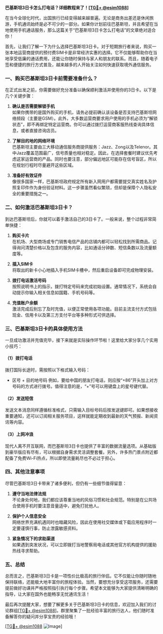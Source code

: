 **巴基斯坦3日卡怎么打电话？详细教程来了！[[TG💪+ @esim1088](https://t.me/s/esim1088)]**

在当今全球化时代，出国旅行已经变得越来越普遍。无论是商务出差还是休闲旅游，手机通讯始终是必不可少的一部分。如果你计划前往巴基斯坦，并且希望在当地使用手机通话服务，那么这篇关于“巴基斯坦3日卡怎么打电话”的文章绝对适合你！

首先，让我们了解一下为什么选择巴基斯坦3日卡。对于短期旅行者来说，购买一张本地运营商提供的预付费SIM卡是非常经济实惠的选择。它不仅能够帮助你在当地享受低廉的通话费用，还能让你随时保持与家人和朋友的联系。而且，随着电子签和便捷的旅行方式普及，越来越多的人开始关注如何快速获取境外通信服务。

### 一、购买巴基斯坦3日卡前需要准备什么？

在正式出发之前，你需要做好充分准备以确保顺利激活并使用你的3日卡。以下是几个关键步骤：

1. **确认是否需要解锁手机**  
   如果你携带的是国外购买的手机，请务必提前确认该设备是否支持巴基斯坦网络频段（主要是GSM）。此外，大多数运营商要求用户使用的手机必须为“解锁状态”，即不再绑定特定运营商。你可以通过拨打运营商客服热线查询具体信息，或者直接咨询店员。

2. **了解目的地的网络环境**  
   巴基斯坦主要由三大移动通信服务商提供服务：Jazz、Zong以及Telenor。其中Jazz覆盖范围最广，信号质量也相对稳定。因此，在选择套餐时建议优先考虑这家运营商的产品。同时也要注意，部分偏远地区可能存在信号盲区，所以在规划行程时尽量避开这些区域。

3. **准备好有效证件**  
   像很多国家一样，巴基斯坦政府规定所有新入网用户都需要提交真实姓名及护照复印件作为身份验证材料。这一步骤虽然看似繁琐，但却是保障个人隐私安全的重要措施之一。

### 二、如何激活巴基斯坦3日卡？

到达巴基斯坦后，你就可以着手激活自己的3日卡了。一般来说，整个过程非常简单快捷：

1. **购买卡片**  
   在机场、大型商场或专门销售电信产品的店铺内都可以轻松找到所需商品。记得询问清楚价格以及包含的服务内容，比如通话分钟数、短信条数以及流量额度等。

2. **插入SIM卡**  
   将取出的新卡小心地插入手机SIM卡槽中，然后重启设备即可完成物理安装。

3. **拨打电话激活号码**  
   按照说明书上的指示，拨打特定号码来完成初始设置。通常情况下，系统会自动提示你输入相关信息如国籍、手机号码等。

4. **充值账户余额**  
   激活完成后别忘了及时充值，以便正常使用各项功能。目前主流支付方式包括现金、信用卡以及第三方支付平台等多种形式可供选择。

### 三、巴基斯坦3日卡的具体使用方法

一旦成功激活并充值完毕，接下来就是实际操作环节啦！这里给大家分享几个实用小技巧：

#### （1）拨打电话
拨打国际长途时，需按照以下格式输入号码：
- 区号 + 目的地号码
例如，要给中国的朋友打电话，则应按“+86”开头加上对方号码的方式进行拨号。值得注意的是，“+”号可以用键盘上的星号键代替。

#### （2）发送短信
发送文本消息同样遵循标准格式，只需输入目标号码后按发送键即可。如果想接收重要通知，还可以订阅相关服务项目，这样就能定期收到最新的天气预报、新闻资讯等内容。

#### （3）上网冲浪
现代人离不开互联网，而巴基斯坦3日卡也提供了丰富的数据流量选项。从基础版到豪华版应有尽有，可以根据自身需求灵活调整套餐。另外，许多热门景点附近都配备了免费Wi-Fi热点，所以即使流量耗尽也不必过于担心。

### 四、其他注意事项

尽管巴基斯坦3日卡带来了诸多便利，但仍有一些细节值得留意：

1. **遵守当地法律法规**  
   不论身处何地，我们都应该尊重当地的风俗习惯和社会规范。特别是在公共场合使用手机时要注意音量适中，避免打扰他人。

2. **保护个人信息安全**  
   网络世界充满机遇同时也暗藏风险，因此在使用社交媒体或下载应用程序时一定要谨慎行事，防止泄露敏感资料。

3. **紧急情况下的求助渠道**  
   如果遇到突发状况，可以立即拨打当地警察局电话或其他官方机构提供的援助热线寻求帮助。

### 五、总结

总而言之，巴基斯坦3日卡是一项性价比极高的旅行伴侣。它不仅能让你随时随地保持联络，还能极大地丰富你的旅程体验。当然，要想充分享受这项服务，还需要提前做好功课并严格按照指引执行每个步骤。希望本文能够为大家提供清晰明确的指导，让大家在国外也能畅享无忧通讯生活！

最后再次提醒大家，想要了解更多关于巴基斯坦3日卡的信息，欢迎加入我们的讨论群组[[TG💪+ @esim1088](https://t.me/s/esim1088)]。群里聚集了一批经验丰富的旅行达人，他们随时准备解答你的疑问并分享宝贵的经验哦！

[[TG💪+ @esim1088](https://t.me/s/esim1088) ![Image](https://i.postimg.cc/4NQfJmqS/Snipaste-2025-05-13-00-14-12.png)]